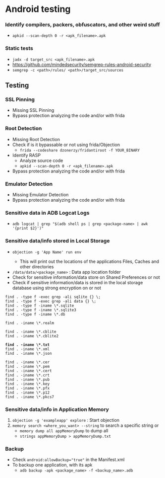 # Android testing

### Identify compilers, packers, obfuscators, and other weird stuff

* `apkid --scan-depth 0 -r <apk_filename>.apk`

### Static tests

* `jadx -d target_src <apk_filename>.apk`
* https://github.com/mindedsecurity/semgrep-rules-android-security
* `semgrep -c <path>/rules/ <path>/target_src/sources`

## Testing

### SSL Pinning

* Missing SSL Pinning
* Bypass protection analyzing the code and/or with frida

### Root Detection

* Missing Root Detection
* Check if is it bypassable or not using frida/Objection
  * `frida --codeshare dzonerzy/fridantiroot -f YOUR_BINARY`
* Identify RASP
  * Analyze source code
  * `apkid --scan-depth 0 -r <apk_filename>.apk`
* Bypass protection analyzing the code and/or with frida

### Emulator Detection

* Missing Emulator Detection
* Bypass protection analyzing the code and/or with frida

### Sensitive data in ADB Logcat Logs

* `adb logcat | grep "$(adb shell ps | grep <package-name> | awk '{print $2}')"`

### Sensitive data/info stored in Local Storage

* ```
  objection -g 'App Name' run env
  ```
  * This will print out the locations of the applications Files, Caches and other directories
* `/data/data/<package_name>` : Data app location folder
* Check for sensitive information/data store on Shared Preferences or not
* Check if sensitive information/data is stored in the local storage database using strong encryption on or not

<pre><code>find . -type f -exec grep -ali sqlite {} \;
find . -type f -exec grep -ali data {} \;
find . -type f -iname \*.sqlite
find . -type f -iname \*.sqlite3
find . -type f -iname \*.db

find . -iname \*.realm

find . -iname \*.cblite
find . -iname \*.cblite2
<strong>
</strong><strong>find . -iname \*.txt
</strong>find . -iname \*.xml
find . -iname \*.json

find . -iname \*.cer
find . -iname \*.pem
find . -iname \*.cert
find . -iname \*.crt
find . -iname \*.pub
find . -iname \*.key
find . -iname \*.pfx
find . -iname \*.p12
find . -iname \*.pkcs7
</code></pre>

### Sensitive data/info in Application Memory

1. `objection -g 'exampleapp' explore` : Start objection
2. `memory search <where_you_want> --string` to search a specific string or
   * `memory dump all appMemoryDump` to dump all
   * `strings appMemoryDump > appMemoryDump.txt`

### Backup

* Check `android:allowBackup="true"` in the Manifest.xml
* To backup one application, with its apk
  * `adb backup -apk <package_name> -f <backup_name>.adb`
